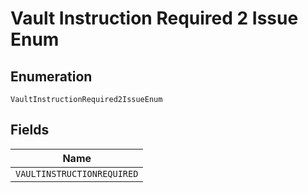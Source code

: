 
# Vault Instruction Required 2 Issue Enum

## Enumeration

`VaultInstructionRequired2IssueEnum`

## Fields

| Name |
|  --- |
| `VAULTINSTRUCTIONREQUIRED` |


